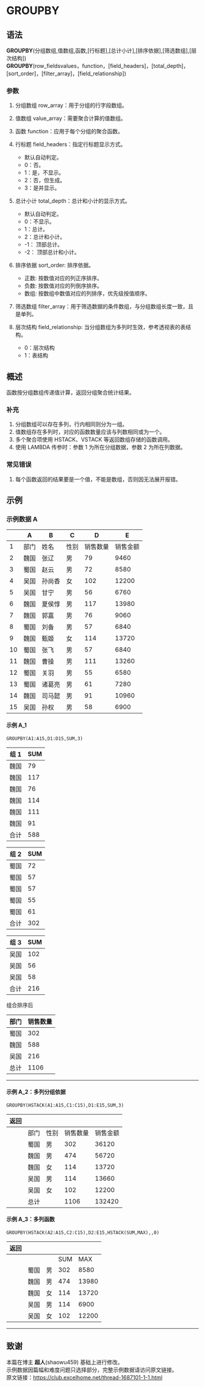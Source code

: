 # GROUPBY

## 语法

**GROUPBY**(分组数组,值数组,函数,[行标题],[总计小计],[排序依据],[筛选数组],[层次结构])  
**GROUPBY**(row_fieldsvalues，function，[field_headers]，[total_depth]，[sort_order]，[filter_array]，[field_relationship])

### 参数

1. 分组数组 row_array：用于分组的行字段数组。
2. 值数组 value_array：需要聚合计算的值数组。

3. 函数 function：应用于每个分组的聚合函数。

4. 行标题 field_headers：指定行标题显示方式。
    - 默认自动判定。
    - 0：否。
    - 1：是，不显示。
    - 2：否，但生成。
    - 3：是并显示。
5. 总计小计 total_depth：总计和小计的显示方式。
    - 默认自动判定。
    - 0：不显示。
    - 1：总计。
    - 2：总计和小计。
    - -1： 顶部总计。
    - -2： 顶部总计和小计。
6. 排序依据 sort_order: 排序依据。
    - 正数: 按数值对应的列正序排序。
    - 负数: 按数值对应的列倒序排序。
    - 数组: 按数组中数值对应的列排序，优先级按值顺序。
7. 筛选数组 filter_array：用于筛选数据的条件数组，与分组数组长度一致，且是单列。
8. 层次结构 field_relationship: 当分组数组为多列时生效，参考透视表的表结构。
    - 0：层次结构
    - 1：表结构

## 概述

函数按分组数组传递值计算，返回分组聚合统计结果。

### 补充

1. 分组数组可以存在多列，行内相同则分为一组。
2. 值数组存在多列时，对应的函数数量应该与列数相同或为一个。
3. 多个聚合项使用 HSTACK、VSTACK 等返回数组存储的函数调用。
4. 使用 LAMBDA 传参时：参数 1 为所在分组数据，参数 2 为所在列数据。

### 常见错误

1. 每个函数返回的结果要是一个值，不能是数组，否则因无法展开报错。

## 示例

### 示例数据 A

|     | A    | B      | C    | D        | E        |
| --- | ---- | ------ | ---- | -------- | -------- |
| 1   | 部门 | 姓名   | 性别 | 销售数量 | 销售金额 |
| 2   | 魏国 | 张辽   | 男   | 79       | 9460     |
| 3   | 蜀国 | 赵云   | 男   | 72       | 8580     |
| 4   | 吴国 | 孙尚香 | 女   | 102      | 12200    |
| 5   | 吴国 | 甘宁   | 男   | 56       | 6760     |
| 6   | 魏国 | 夏侯惇 | 男   | 117      | 13980    |
| 7   | 魏国 | 郭嘉   | 男   | 76       | 9060     |
| 8   | 蜀国 | 刘备   | 男   | 57       | 6840     |
| 9   | 魏国 | 甄姬   | 女   | 114      | 13720    |
| 10  | 蜀国 | 张飞   | 男   | 57       | 6840     |
| 11  | 魏国 | 曹操   | 男   | 111      | 13260    |
| 12  | 蜀国 | 关羽   | 男   | 55       | 6580     |
| 13  | 蜀国 | 诸葛亮 | 男   | 61       | 7280     |
| 14  | 魏国 | 司马懿 | 男   | 91       | 10960    |
| 15  | 吴国 | 孙权   | 男   | 58       | 6900     |

#### 示例 A_1

```excel
GROUPBY(A1:A15,D1:D15,SUM,3)
```

| 组 1 | SUM |
| ---- | --- |
| 魏国 | 79  |
| 魏国 | 117 |
| 魏国 | 76  |
| 魏国 | 114 |
| 魏国 | 111 |
| 魏国 | 91  |
| 合计 | 588 |

| 组 2 | SUM |
| ---- | --- |
| 蜀国 | 72  |
| 蜀国 | 57  |
| 蜀国 | 57  |
| 蜀国 | 55  |
| 蜀国 | 61  |
| 合计 | 302 |

| 组 3 | SUM |
| ---- | --- |
| 吴国 | 102 |
| 吴国 | 56  |
| 吴国 | 58  |
| 合计 | 216 |

组合排序后

| 部门 | 销售数量 |
| ---- | -------- |
| 蜀国 | 302      |
| 魏国 | 588      |
| 吴国 | 216      |
| 总计 | 1106     |

---

#### 示例 A_2：多列分组依据

```excel
GROUPBY(HSTACK(A1:A15,C1:C15),D1:E15,SUM,3)
```

| 返回 |      |      |          |          |
| ---- | ---- | ---- | -------- | -------- |
|      | 部门 | 性别 | 销售数量 | 销售金额 |
|      | 蜀国 | 男   | 302      | 36120    |
|      | 魏国 | 男   | 474      | 56720    |
|      | 魏国 | 女   | 114      | 13720    |
|      | 吴国 | 男   | 114      | 13660    |
|      | 吴国 | 女   | 102      | 12200    |
|      | 总计 |      | 1106     | 132420   |

#### 示例 A_3：多列函数

```excel
GROUPBY(HSTACK(A2:A15,C2:C15),D2:E15,HSTACK(SUM,MAX),,0)
```

| 返回 |      |     |     |       |
| ---- | ---- | --- | --- | ----- |
|      |      |     | SUM | MAX   |
|      | 蜀国 | 男  | 302 | 8580  |
|      | 魏国 | 男  | 474 | 13980 |
|      | 魏国 | 女  | 114 | 13720 |
|      | 吴国 | 男  | 114 | 6900  |
|      | 吴国 | 女  | 102 | 12200 |

---

## 致谢

本篇在博主 **超人**(shaowu459) 基础上进行修改。  
示例数据因篇幅和难度问题只选择部分，完整示例数据请访问原文链接。  
原文链接：https://club.excelhome.net/thread-1687101-1-1.html
